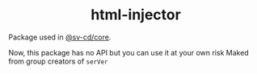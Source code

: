 <h1 align='center'>html-injector</h1>
Package used in <a href>@sv-cd/core</a>.

Now, this package has no API but you can use it at your own risk
Maked from group creators of `serVer`